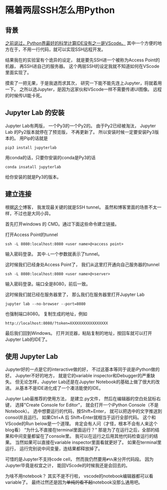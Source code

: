 # 隔着两层SSH怎么用Python

## 背景

[之前说过，Python界最好的科学计算IDE没有之一是VScode。](200128env_setup/readme.md)
其中一个方便的地方在于，不用一行代码，就可以实现SSH远程开发。

结果我在的实验室有个诡异的设定，
就是要先SSH进一个被称为Access Point的机器，
再SSH进自己的服务器。
这个两层SSH的设定我就不知道如何在VScode里面实现了。

摸索了一把无果，于是我退而求其次，
研究一下能不能先连上Jupyter，将就着用一下。
之所以选Jupyter，是因为这家伙和VScode一样不需要传递UI图像。
远程的时候传UI能卡死。

## Jupyter Lab 的安装

Jupyter Lab有两版，
一个Py3的一个Py2的。
由于Py2已经被淘汰，
Jupyter Lab 的Py2版本就停在了预览版，
不再更新了。
所以安装时候一定要安装Py3版本的。
用Pip的话就是
```
pip3 install jupyterlab
```
用conda的话，只要你安装的conda是Py3的话
```
conda insatall jupyterlab
```
给你安装的就是Py3的版本。

## 建立连接

根据[这个](https://fizzylogic.nl/2017/11/06/edit-jupyter-notebooks-over-ssh/)博客，
我发现最关键的就是SSH tunnel。
虽然和博客里面的场景不太一样，不过也是大同小异。

首先打开windows 的 CMD。通过下面这些命令建立链接。

打开Access Point的tunnel
```
ssh -L 8080:localhost:8080 <user name>@<access point>
```
输入密码登录。
其中```-L```一个参数就表示了tunnel。

这时候我们已经身处Access Point了，
我们从这里打开通向自己服务器的tunnel
```
ssh -L 8080:localhost:8080 <user name>@<server>
```
输入密码登录。端口全是8080，前后一致。

这时候我们就已经在服务器里了，
那么我们在服务器里打开Jupyter Lab
```
jupyter lab --no-browser --port=8080
```
也强制端口8080。
复制生成的地址，例如
```
http://localhost:8080/?token=XXXXXXXXXXXXXXXXX
```

最后我们回到Windows。
打开浏览器，粘贴复制的地址，按回车就可以打开Jupyter Lab的IDE了。

## 使用 Jupyter Lab

Jupyter好的一点是它的interactive做的好，
不过这基本等同于说是iPython做的好。
Jupyter不好的地方，
就是它的variable inspector和Debugger的严重缺失。
但无论怎样，Jupyter Lab还是在Jupyter Notebook的基础上做了很大的改进。
从基本不是IDE进化成了一个凑活能使的IDE。

Jupyter Lab最推荐的使用方法，
是建立.py文件，
然后在编辑器的空白处鼠标右键，
选择"Create Console for Editor"，
就会打开一个iPython Console（不是Notebook）。
选中想要运行的代码，按Shift+Enter，
就可以把选中的文字推送到consol并且运行。
如果Ctrl+A 后 Shift+Enter就相当于运行全部代码。
这个和VScode的Run below是一个道理。
肯定会有人问（才怪，根本不会有人来这个blog看）
“为什么不直接在terminal里面运行？”
那是为了在运行之后，全部的结果和中间变量都留在了console里。
我可以在运行之后用其他代码检查运行的结果。
当然如果可以直接在variable inspector里面看就更好了。
如果在terminal里运行，
运行完别说中间变量，连结果都释放掉了。

可惜的是Jupyter不支持code cell，
然而我仍然要用`#%%`来分开代码段。
因为Jupyter毕竟是权宜之计，
能回VScode的时候我还是会回去的。

为啥不用notebook？
其实不是不行啦，
vscode的notebook编辑器都可以看variable了。
最终过然还是因为~~单纯的看不起~~notebook没那么通用吧。
